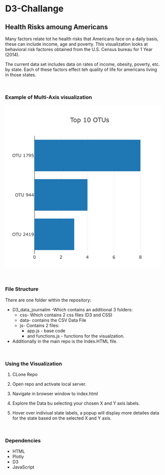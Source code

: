 # D3-Challange
<h2>Health Risks amoung Americans</h2>

Many factors relate tot he health risks that Americans face on a daily basis, these can include income, age and poverty. This visualization looks at behavioral risk factores obtained from the U.S. Census bureau for 1 Year (2014).

The current data set includes data on rates of income, obesity, poverty, etc. by state. Each of these factors effect teh quality of life for americans living in those states. 

<br>
<h3>Example of Multi-Axis visualization</h3>

!["Horz Bar Chart"](https://github.com/timsamson/plotly-challange/blob/main/data/Images/Horz_Bar_Example.png)

<br>
<h3>File Structure</h3>
<p>There are one folder within the repository:
<ul><li>D3_data_journalim -Which contains an additional 3 folders: <ul><li>css- Which contains 2 css files (D3 and CSS)</li>
<li>data- contains the CSV Data File</li>
<li>js- Contains 2 files: <ul><li>app.js - base code</li><li>and functions.js - functions for the visualzation.</li></ul></li>
</ul>
</li>
<li>Additionally in the main repo is the Index.HTML file.</li></ul>
</p>
<br>
<h3>Using the Visualization</h3>
<ol><li><p>CLone Repo</a></p></li>
<li><p>Open repo and activate local server.
</p></li>
<li><p>Navigate in browser window to index.html</p></li>
<li><p>Explore the Data bu selecting your chosen X and Y axis labels.</p></li>
<li><p>Hover over indiviual state labels, a popup will display more detailes data for the state based on the selected X and Y axis.</p></li></ol>
<br>

<h3>Dependencies</h3>
 <ul>
<li>HTML</li>
<li>Plotly</li>
<li>D3</li>
<li>JavaScript</li>
</ul>